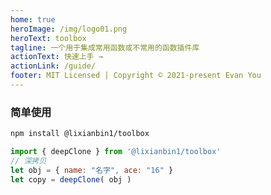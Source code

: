 ```yaml
---
home: true
heroImage: /img/logo01.png
heroText: toolbox
tagline: 一个用于集成常用函数或不常用的函数插件库
actionText: 快速上手 →
actionLink: /guide/
footer: MIT Licensed | Copyright © 2021-present Evan You
---
```


### 简单使用

```sh
npm install @lixianbin1/toolbox
```

```javascript
import { deepClone } from '@lixianbin1/toolbox'
// 深拷贝
let obj = { name: "名字", ace: "16" }
let copy = deepClone( obj )
```